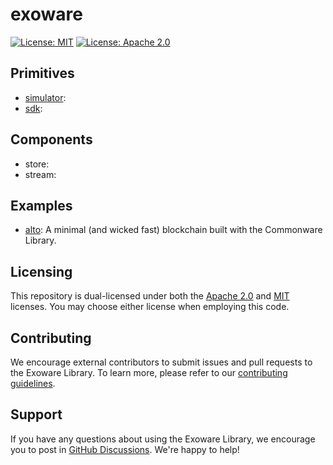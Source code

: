 # exoware

[![License: MIT](https://img.shields.io/badge/License-MIT-yellow.svg)](./LICENSE-MIT)
[![License: Apache 2.0](https://img.shields.io/badge/License-Apache%202.0-blue.svg)](./LICENSE-APACHE)

## Primitives

* [simulator](./simulator/README.md):
* [sdk](./sdk/README.md):

## Components

* store:
* stream:

## Examples

* [alto](https://github.com/commonwarexyz/alto): A minimal (and wicked fast) blockchain built with the Commonware Library.

## Licensing

This repository is dual-licensed under both the [Apache 2.0](./LICENSE-APACHE) and [MIT](./LICENSE-MIT) licenses. You may choose either license when employing this code.

## Contributing

We encourage external contributors to submit issues and pull requests to the Exoware Library. To learn more, please refer to our [contributing guidelines](./CONTRIBUTING.md).

## Support

If you have any questions about using the Exoware Library, we encourage you to post in [GitHub Discussions](https://github.com/exowarexyz/monorepo/discussions). We're happy to help!
